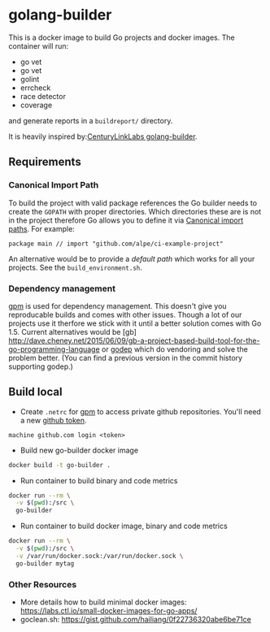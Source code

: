 # golang-builder

This is a docker image to build Go projects and docker images. The container will run:
* go vet
* go vet
* golint
* errcheck
* race detector
* coverage


and generate reports in a `buildreport/` directory.

It is heavily inspired by:[CenturyLinkLabs golang-builder](https://github.com/CenturyLinkLabs/golang-builder).

## Requirements

### Canonical Import Path
To build the project with valid package references the Go builder needs to create the `GOPATH` with proper directories. Which directories
these are is not in the project therefore Go allows you to define it via [Canonical import paths](https://golang.org/doc/go1.4#canonicalimports). For example:

```
package main // import "github.com/alpe/ci-example-project"
```

An alternative would be to provide a *default path* which works for all your projects. See the `build_environment.sh`.

### Dependency management
[gpm](https://github.com/pote/gpm) is used for dependency management. This doesn't give you reproducable builds and comes with
other issues. Though a lot of our projects use it therfore we stick with it until a better solution comes with Go 1.5.
Current alternatives would be [gb] http://dave.cheney.net/2015/06/09/gb-a-project-based-build-tool-for-the-go-programming-language or 
[godep](https://github.com/tools/godep) which do vendoring and solve the problem better. (You can find a previous version in the commit history supporting godep.)

## Build local

* Create `.netrc` for [gpm](https://github.com/pote/gpm) to access private github repositories.
You'll need a new [github token](https://github.com/settings/tokens).

~~~netrc
machine github.com login <token>
~~~

* Build new go-builder docker image
~~~bash
docker build -t go-builder .
~~~

* Run container to build binary and code metrics
~~~bash
docker run --rm \
  -v $(pwd):/src \
  go-builder
~~~

* Run container to build docker image, binary and code metrics
~~~bash
docker run --rm \
  -v $(pwd):/src \
  -v /var/run/docker.sock:/var/run/docker.sock \
  go-builder mytag
~~~


### Other Resources
* More details how to build minimal docker images: https://labs.ctl.io/small-docker-images-for-go-apps/
* goclean.sh: https://gist.github.com/hailiang/0f22736320abe6be71ce

